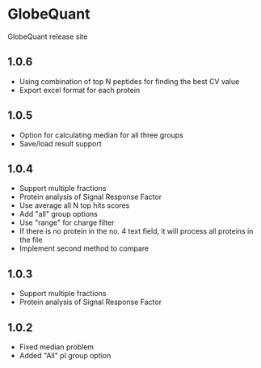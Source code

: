 # GlobeQuant
GlobeQuant release site

## 1.0.6
* Using combination of top N peptides for finding the best CV value
* Export excel format for each protein

## 1.0.5
* Option for calculating median for all three groups
* Save/load result support

## 1.0.4
* Support multiple fractions
* Protein analysis of Signal Response Factor
* Use average all N top hits scores
* Add "all" group options
* Use "range" for charge filter
* If there is no protein in the no. 4 text field, it will process all proteins in the file
* Implement second method to compare

## 1.0.3
* Support multiple fractions
* Protein analysis of Signal Response Factor

## 1.0.2
* Fixed median problem
* Added "All" pI group option
